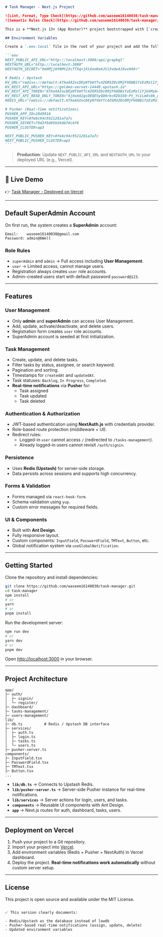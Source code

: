 ````markdown
# Task Manager - Next.js Project

![Lint, Format, Type Check](https://github.com/waseem16140030/task-manager/actions/workflows/lint.yml/badge.svg)
![Semantic Rules Check](https://github.com/waseem16140030/task-manager/actions/workflows/semantic-rules.yml/badge.svg)

This is a **Next.js 13+ (App Router)** project bootstrapped with [`create-next-app`](https://nextjs.org/docs/app/api-reference/cli/create-next-app), featuring a **Task & User Management System** with JWT authentication, role-based access, persistent storage on **Redis (Upstash)**, and **real-time notifications using Pusher**.

## Environment Variables

Create a `.env.local` file in the root of your project and add the following:

```env
NEXT_PUBLIC_API_URL="http://localhost:3000/api/graphql"
NEXTAUTH_URL="http://localhost:3000"
NEXTAUTH_SECRET="hkHMjjHfNMt23cTTXq+jAlGnnKoAJSl5vUw4JXwcN48="

# Redis / Upstash
KV_URL="rediss://default:AThoAAIncDEyNTVmYTc4ZGM3ZDc0MjFhODBiYzEzMzliYjU4Mzk4M3AxMTQ0NDA@golden-vervet-14440.upstash.io:6379"
KV_REST_API_URL="https://golden-vervet-14440.upstash.io"
KV_REST_API_TOKEN="AThoAAIncDEyNTVmYTc4ZGM3ZDc0MjFhODBiYzEzMzliYjU4Mzk4M3AxMTQ0NDA"
KV_REST_API_READ_ONLY_TOKEN="AjhoAAIgcDEQESyQD0rkcRZ6S50-Pt_Yc1Lm8s0h_qgHr3X3em7UBw"
REDIS_URL="rediss://default:AThoAAIncDEyNTVmYTc4ZGM3ZDc0MjFhODBiYzEzMzliYjU4Mzk4M3AxMTQ0NDA@golden-vervet-14440.upstash.io:6379"

# Pusher (Real-time notifications)
PUSHER_APP_ID=2049916
PUSHER_KEY=0fe6c94c9521201a7a7c
PUSHER_SECRET=78d3f8d88b38db7dcbf6
PUSHER_CLUSTER=ap3

NEXT_PUBLIC_PUSHER_KEY=0fe6c94c9521201a7a7c
NEXT_PUBLIC_PUSHER_CLUSTER=ap3
```
````

> **Production**: Update `NEXT_PUBLIC_API_URL` and `NEXTAUTH_URL` to your deployed URL (e.g., Vercel).

---

## 🚀 Live Demo

👉 [Task Manager - Deployed on Vercel](https://task-manager-rouge-seven.vercel.app/tasks-management)

---

## Default SuperAdmin Account

On first run, the system creates a **SuperAdmin** account:

```
Email:    waseem16140030@gmail.com
Password: admin@6Well
```

### Role Rules

- `superAdmin` and `admin` → Full access including **User Management**.
- `user` → Limited access, cannot manage users.
- Registration always creates `user` role accounts.
- Admin-created users start with default password `password@123`.

---

## Features

### User Management

- Only **admin** and **superAdmin** can access User Management.
- Add, update, activate/deactivate, and delete users.
- Registration form creates `user` role accounts.
- SuperAdmin account is seeded at first initialization.

### Task Management

- Create, update, and delete tasks.
- Filter tasks by status, assignee, or search keyword.
- Pagination and sorting.
- Timestamps for `createdAt` and `updatedAt`.
- Task statuses: `Backlog`, `In Progress`, `Completed`.
- **Real-time notifications** via **Pusher** for:
  - Task assigned
  - Task updated
  - Task deleted

### Authentication & Authorization

- JWT-based authentication using **NextAuth.js** with credentials provider.
- Role-based route protection (middleware + UI).
- Redirect rules:
  - Logged-in `user` cannot access `/` (redirected to `/tasks-management`).
  - Already logged-in users cannot revisit `/auth/signin`.

### Persistence

- Uses **Redis (Upstash)** for server-side storage.
- Data persists across sessions and supports high concurrency.

### Forms & Validation

- Forms managed via `react-hook-form`.
- Schema validation using `yup`.
- Custom error messages for required fields.

### UI & Components

- Built with **Ant Design**.
- Fully responsive layout.
- Custom components: `InputField`, `PasswordField`, `TMText`, `Button`, etc.
- Global notification system via `useGlobalNotification`.

---

## Getting Started

Clone the repository and install dependencies:

```bash
git clone https://github.com/waseem16140030/task-manager.git
cd task-manager
npm install
# or
yarn
# or
pnpm install
```

Run the development server:

```bash
npm run dev
# or
yarn dev
# or
pnpm dev
```

Open [http://localhost:3000](http://localhost:3000) in your browser.

---

## Project Architecture

```
app/
├─ auth/
│  ├─ signin/
│  └─ register/
├─ dashboard/
├─ tasks-management/
├─ users-management/
lib/
├─ db.ts          # Redis / Upstash DB interface
├─ services/
│  ├─ auth.ts
│  ├─ login.ts
│  ├─ tasks.ts
│  └─ users.ts
├─ pusher-server.ts
components/
├─ InputField.tsx
├─ PasswordField.tsx
├─ TMText.tsx
├─ Button.tsx
...
```

- **`lib/db.ts`** → Connects to Upstash Redis.
- **`lib/pusher-server.ts`** → Server-side Pusher instance for real-time notifications.
- **`lib/services`** → Server actions for login, users, and tasks.
- **`components`** → Reusable UI components with Ant Design.
- **`app`** → Next.js routes for auth, dashboard, tasks, users.

---

## Deployment on Vercel

1. Push your project to a Git repository.
2. Import your project into [Vercel](https://vercel.com/new).
3. Add environment variables (Redis + Pusher + NextAuth) in Vercel dashboard.
4. Deploy the project. **Real-time notifications work automatically** without custom server setup.

---

## License

This project is open source and available under the MIT License.

```

✅ This version clearly documents:

- Redis/Upstash as the database instead of lowdb
- Pusher-based real-time notifications (assign, update, delete)
- Updated environment variables

```
